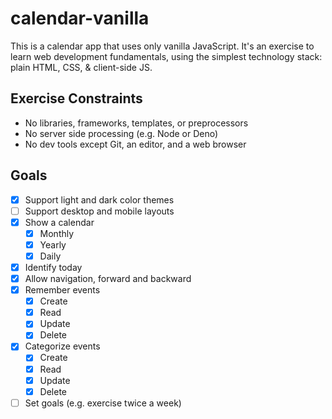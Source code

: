# calendar-vanilla

This is a calendar app that uses only vanilla JavaScript. It's an exercise to
learn web development fundamentals, using the simplest technology stack: plain
HTML, CSS, & client-side JS.

## Exercise Constraints
- No libraries, frameworks, templates, or preprocessors
- No server side processing (e.g. Node or Deno)
- No dev tools except Git, an editor, and a web browser

## Goals
- [x] Support light and dark color themes
- [ ] Support desktop and mobile layouts
- [x] Show a calendar
  - [x] Monthly
  - [x] Yearly
  - [x] Daily
- [x] Identify today
- [x] Allow navigation, forward and backward
- [x] Remember events
  - [x] Create
  - [x] Read
  - [x] Update
  - [x] Delete
- [x] Categorize events
  - [x] Create
  - [x] Read
  - [x] Update
  - [x] Delete
- [ ] Set goals (e.g. exercise twice a week)
